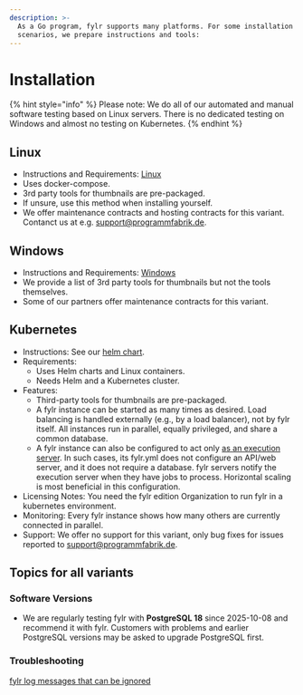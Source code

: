 ```yaml
---
description: >-
  As a Go program, fylr supports many platforms. For some installation
  scenarios, we prepare instructions and tools:
---
```


# Installation

{% hint style="info" %}
Please note: We do all of our automated and manual software testing based on Linux servers. There is no dedicated testing on Windows and almost no testing on Kubernetes.
{% endhint %}

## Linux

* Instructions and Requirements: [Linux](linux-docker-compose.md)
* Uses docker-compose.
* 3rd party tools for thumbnails are pre-packaged.
* If unsure, use this method when installing yourself.
* We offer maintenance contracts and hosting contracts for this variant. Contanct us at e.g. support@programmfabrik.de.

## Windows

* Instructions and Requirements: [Windows](windows.md)
* We provide a list of 3rd party tools for thumbnails but not the tools themselves.
* Some of our partners offer maintenance contracts for this variant.

## Kubernetes

* Instructions: See our [helm chart](https://github.com/programmfabrik/fylr-helm/blob/main/charts/fylr/README.md).
* Requirements:
  * Uses Helm charts and Linux containers.
  * Needs Helm and a Kubernetes cluster.
* Features:
  * Third-party tools for thumbnails are pre-packaged.
  * A fylr instance can be started as many times as desired. Load balancing is handled externally (e.g., by a load balancer), not by fylr itself. All instances run in parallel, equally privileged, and share a common database.
  * A fylr instance can also be configured to act only [as an execution server](https://github.com/programmfabrik/fylr-helm/tree/main/charts/execserver#as-stand-alone-execserver). In such cases, its fylr.yml does not configure an API/web server, and it does not require a database. fylr servers notify the execution server when they have jobs to process. Horizontal scaling is most beneficial in this configuration.
* Licensing Notes: You need the fylr edition Organization to run fylr in a kubernetes environment.
* Monitoring: Every fylr instance shows how many others are currently connected in parallel.
* Support: We offer no support for this variant, only bug fixes for issues reported to [​support@programmfabrik.de](mailto:support@programmfabrik.de).

## Topics for all variants

### Software Versions

* We are regularly testing fylr with **PostgreSQL 18** since 2025-10-08 and recommend it with fylr. Customers with problems and earlier PostgreSQL versions may be asked to upgrade PostgreSQL first.

### Troubleshooting

[fylr log messages that can be ignored](../symptom-and-solution/log-messages-that-can-be-ignored.md)

